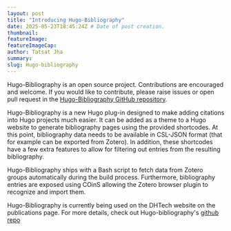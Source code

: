 ```yaml
---
layout: post
title: "Introducing Hugo-Bibliography" 
date: 2025-05-23T18:45:24Z # Date of post creation.
thumbnail: 
featureImage: 
featureImageCap: 
author: Tatsat Jha
summary: 
slug: Hugo-bibliography
---
```


Hugo-Bibliography is an open source project. Contributions are encouraged and welcome. If you would like to contribute, please raise issues or open pull request in the [Hugo-Bibliography GitHub repository](https://github.com/dh-tech/Hugo-bibliography).

Hugo-Bibliography is a new Hugo plug-in designed to make adding citations into Hugo projects much easier. It can be added as a theme to a Hugo website to generate bibliography pages using the provided shortcodes. At this point, bibliography data needs to be available in CSL-JSON format (that for example can be exported from Zotero). In addition, these shortcodes have a few extra features to allow for filtering out entries from the resulting bibliography. 

Hugo-Bibliography ships with a Bash script to fetch data from Zotero groups automatically during the build process. Furthermore, bibliography entries are exposed using COinS allowing the Zotero browser plugin to recognize and import them.  

Hugo-Bibliography is currently being used on the DHTech website on the publications page. For more details, check out Hugo-bibliography's [github repo](https://github.com/dh-tech/Hugo-bibliography)
